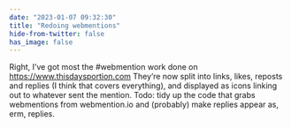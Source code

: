 ```yaml
---
date: "2023-01-07 09:32:30"
title: "Redoing webmentions"
hide-from-twitter: false
has_image: false
---
```


Right, I’ve got most the #webmention work done on https://www.thisdaysportion.com They’re now split into links, likes, reposts and replies (I think that covers everything), and displayed as icons linking out to whatever sent the mention. Todo: tidy up the code that grabs webmentions from webmention.io and (probably) make replies appear as, erm, replies.
